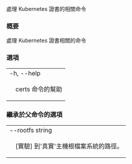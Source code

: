 <!--
The file is auto-generated from the Go source code of the component using a generic
[generator](https://github.com/kubernetes-sigs/reference-docs/). To learn how
to generate the reference documentation, please read
[Contributing to the reference documentation](/docs/contribute/generate-ref-docs/).
To update the reference conent, please follow the 
[Contributing upstream](/docs/contribute/generate-ref-docs/contribute-upstream/)
guide. You can file document formatting bugs against the
[reference-docs](https://github.com/kubernetes-sigs/reference-docs/) project.
-->

<!--
Commands related to handling kubernetes certificates
-->
處理 Kubernetes 證書的相關命令

<!--
### Synopsis
-->
### 概要

<!--
Commands related to handling kubernetes certificates
-->
處理 Kubernetes 證書相關的命令

<!--
### Options
-->
### 選項

   <table style="width: 100%; table-layout: fixed;">
<colgroup>
<col span="1" style="width: 10px;" />
<col span="1" />
</colgroup>
<tbody>

<tr>
<td colspan="2">-h, --help</td>
</tr>
<tr>
<!-- td></td><td style="line-height: 130%; word-wrap: break-word;"><p>help for certs</p></td -->
<td></td><td style="line-height: 130%; word-wrap: break-word;"><!-- help for certs--><p>certs 命令的幫助</p></td>
</tr>

</tbody>
</table>

<!--
### Options inherited from parent commands
-->
### 繼承於父命令的選項

   <table style="width: 100%; table-layout: fixed;">
<colgroup>
<col span="1" style="width: 10px;" />
<col span="1" />
</colgroup>
<tbody>

<tr>
<td colspan="2">--rootfs string</td>
</tr>
<tr>
<!-- td></td><td style="line-height: 130%; word-wrap: break-word;"><p>[EXPERIMENTAL] The path to the 'real' host root filesystem.</p></td -->
<td></td><td style="line-height: 130%; word-wrap: break-word;"><p>[實驗] 到'真實'主機根檔案系統的路徑。</p></td>
</tr>

</tbody>
</table>


